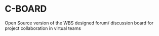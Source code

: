 # C-BOARD
Open Source version of the WBS designed forum/ discussion board for project collaboration in virtual teams

